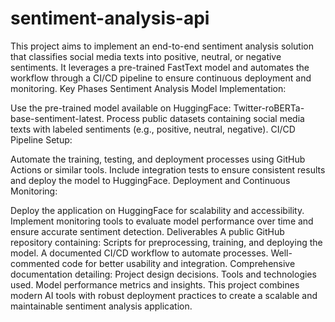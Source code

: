# sentiment-analysis-api
This project aims to implement an end-to-end sentiment analysis solution that classifies social media texts into positive, neutral, or negative sentiments. It leverages a pre-trained FastText model and automates the workflow through a CI/CD pipeline to ensure continuous deployment and monitoring.
Key Phases
Sentiment Analysis Model Implementation:

Use the pre-trained model available on HuggingFace: Twitter-roBERTa-base-sentiment-latest.
Process public datasets containing social media texts with labeled sentiments (e.g., positive, neutral, negative).
CI/CD Pipeline Setup:

Automate the training, testing, and deployment processes using GitHub Actions or similar tools.
Include integration tests to ensure consistent results and deploy the model to HuggingFace.
Deployment and Continuous Monitoring:

Deploy the application on HuggingFace for scalability and accessibility.
Implement monitoring tools to evaluate model performance over time and ensure accurate sentiment detection.
Deliverables
A public GitHub repository containing:
Scripts for preprocessing, training, and deploying the model.
A documented CI/CD workflow to automate processes.
Well-commented code for better usability and integration.
Comprehensive documentation detailing:
Project design decisions.
Tools and technologies used.
Model performance metrics and insights.
This project combines modern AI tools with robust deployment practices to create a scalable and maintainable sentiment analysis application.
